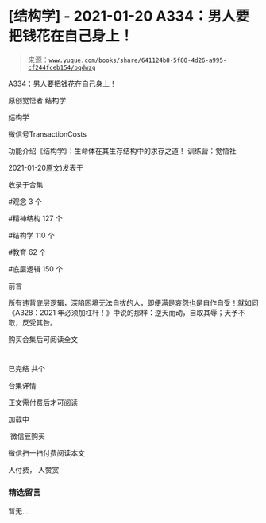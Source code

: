 # [结构学] - 2021-01-20 A334：男人要把钱花在自己身上！

> 来源：[`www.yuque.com/books/share/641124b8-5f80-4d26-a995-cf244fceb154/bqdwzg`](https://www.yuque.com/books/share/641124b8-5f80-4d26-a995-cf244fceb154/bqdwzg)



A334：男人要把钱花在自己身上！ 

原创觉悟者 结构学 

结构学 

微信号TransactionCosts 

功能介绍《结构学》：生命体在其生存结构中的求存之道！ 训练营：觉悟社 

2021-01-20[原文](https://mp.weixin.qq.com/s?__biz=MzIzMDYwOTM0Mg==&mid=2247485123&idx=1&sn=7a3e012167fe9f5c1555cddb7a08cc1e&chksm=e8b19e12dfc6170437185bd55475c22d1e0306d191d5cdb9c20223576d8a44e4c6d116b89e69#rd))发表于 

收录于合集 

#观念 3 个 

#精神结构 127 个 

#结构学 110 个 

#教育 62 个 

#底层逻辑 150 个 

前言 

所有违背底层逻辑，深陷困境无法自拔的人，即便满是哀怨也是自作自受！就如同《A328：2021 年必须加杠杆！》中说的那样：逆天而动，自取其辱；天予不取，反受其咎。 

购买合集后可阅读全文 

# 

已完结 共个 

合集详情 

正文需付费后才可阅读 

加载中 

 微信豆购买 

微信扫一扫付费阅读本文 

人付费， 人赞赏 

### 精选留言 

暂无...